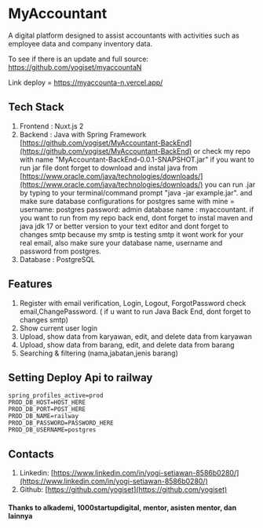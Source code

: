 # MyAccountant

A digital platform designed to assist accountants with activities such as employee data and company inventory data.

To see if there is an update and full source: https://github.com/yogiset/myaccountaN

Link deploy = https://myaccounta-n.vercel.app/


## Tech Stack
1. Frontend : Nuxt.js 2
2. Backend : Java with Spring Framework [https://github.com/yogiset/MyAccountant-BackEnd](https://github.com/yogiset/MyAccountant-BackEnd)
   or check my repo with name "MyAccountant-BackEnd-0.0.1-SNAPSHOT.jar"
   if you want to run jar file dont forget to download and instal java from [https://www.oracle.com/java/technologies/downloads/](https://www.oracle.com/java/technologies/downloads/)
   you can run .jar by typing to your terminal/command prompt "java -jar example.jar". and make sure database configurations for postgres same with mine = username: postgres 
   password: admin database name : myaccountant.
   if you want to run from my repo back end, dont forget to instal maven and java jdk 17 or better version to your text editor and dont forget to changes smtp because my smtp is testing smtp it wont 
   work for your real email,
   also make sure your database name, username and password from postgres.   
4. Database : PostgreSQL

## Features
1. Register with email verification, Login, Logout, ForgotPassword check email,ChangePassword. ( if u want to run Java Back End, dont forget to changes smtp)
2. Show current user login
3. Upload, show data from karyawan, edit, and delete data from karyawan
4. Upload, show data from barang, edit, and delete data from barang
5. Searching & filtering (nama,jabatan,jenis barang)
   

## Setting Deploy Api to railway
```properties
spring_profiles_active=prod
PROD_DB_HOST=HOST_HERE
PROD_DB_PORT=POST_HERE
PROD_DB_NAME=railway
PROD_DB_PASSWORD=PASSWORD_HERE
PROD_DB_USERNAME=postgres
```


## Contacts
1. Linkedin: [https://www.linkedin.com/in/yogi-setiawan-8586b0280/](https://www.linkedin.com/in/yogi-setiawan-8586b0280/)
2. Github: [https://github.com/yogiset](https://github.com/yogiset)

#### Thanks to alkademi, 1000startupdigital, mentor, asisten mentor, dan lainnya
